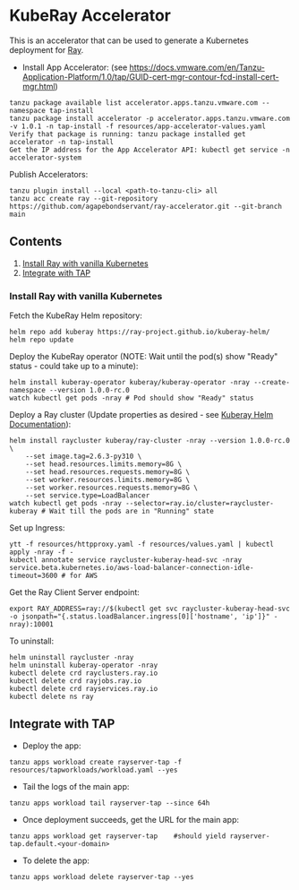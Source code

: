 # KubeRay Accelerator

This is an accelerator that can be used to generate a Kubernetes deployment for [Ray](https://www.ray.io/).

* Install App Accelerator: (see https://docs.vmware.com/en/Tanzu-Application-Platform/1.0/tap/GUID-cert-mgr-contour-fcd-install-cert-mgr.html)
```
tanzu package available list accelerator.apps.tanzu.vmware.com --namespace tap-install
tanzu package install accelerator -p accelerator.apps.tanzu.vmware.com -v 1.0.1 -n tap-install -f resources/app-accelerator-values.yaml
Verify that package is running: tanzu package installed get accelerator -n tap-install
Get the IP address for the App Accelerator API: kubectl get service -n accelerator-system
```

Publish Accelerators:
```
tanzu plugin install --local <path-to-tanzu-cli> all
tanzu acc create ray --git-repository https://github.com/agapebondservant/ray-accelerator.git --git-branch main
```

## Contents
1. [Install Ray with vanilla Kubernetes](#k8s)
1. [Integrate with TAP](#tap)

### Install Ray with vanilla Kubernetes<a name="k8s"/>

Fetch the KubeRay Helm repository:
```
helm repo add kuberay https://ray-project.github.io/kuberay-helm/
helm repo update
```
Deploy the KubeRay operator (NOTE: Wait until the pod(s) show "Ready" status - could take up to a minute):
```
helm install kuberay-operator kuberay/kuberay-operator -nray --create-namespace --version 1.0.0-rc.0
watch kubectl get pods -nray # Pod should show "Ready" status
```

Deploy a Ray cluster (Update properties as desired - see <a href="https://github.com/ray-project/kuberay-helm/blob/main/helm-chart/ray-cluster/values.yaml" target="_blank">Kuberay Helm Documentation</a>):
```
helm install raycluster kuberay/ray-cluster -nray --version 1.0.0-rc.0 \
    --set image.tag=2.6.3-py310 \
    --set head.resources.limits.memory=8G \
    --set head.resources.requests.memory=8G \
    --set worker.resources.limits.memory=8G \
    --set worker.resources.requests.memory=8G \
    --set service.type=LoadBalancer
watch kubectl get pods -nray --selector=ray.io/cluster=raycluster-kuberay # Wait till the pods are in "Running" state
```

Set up Ingress:
```
ytt -f resources/httpproxy.yaml -f resources/values.yaml | kubectl apply -nray -f -
kubectl annotate service raycluster-kuberay-head-svc -nray service.beta.kubernetes.io/aws-load-balancer-connection-idle-timeout=3600 # for AWS
```

Get the Ray Client Server endpoint:
```
export RAY_ADDRESS=ray://$(kubectl get svc raycluster-kuberay-head-svc -o jsonpath="{.status.loadBalancer.ingress[0]['hostname', 'ip']}" -nray):10001
```

To uninstall:
```
helm uninstall raycluster -nray
helm uninstall kuberay-operator -nray
kubectl delete crd rayclusters.ray.io
kubectl delete crd rayjobs.ray.io
kubectl delete crd rayservices.ray.io
kubectl delete ns ray
```

## Integrate with TAP<a name="tap"/>

* Deploy the app:
```
tanzu apps workload create rayserver-tap -f resources/tapworkloads/workload.yaml --yes
```

* Tail the logs of the main app:
```
tanzu apps workload tail rayserver-tap --since 64h
```

* Once deployment succeeds, get the URL for the main app:
```
tanzu apps workload get rayserver-tap    #should yield rayserver-tap.default.<your-domain>
```

* To delete the app:
```
tanzu apps workload delete rayserver-tap --yes
```